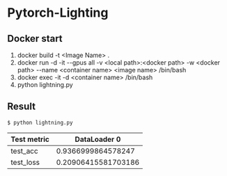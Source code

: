 # Pytorch-Lighting

## Docker start

1. docker build -t \<Image Name> .
2. docker run -d -it --gpus all -v \<local path>:\<docker path> -w \<docker path> --name \<container name> \<image name> /bin/bash
3. docker exec -it -d \<container name> /bin/bash
4. python lightning.py

## Result
```
$ python lightning.py
```

|Test metric|DataLoader 0|
|---|---|
|test_acc|0.9366999864578247|
|test_loss|0.20906415581703186|